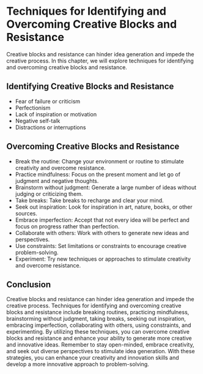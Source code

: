 Techniques for Identifying and Overcoming Creative Blocks and Resistance
==============================================================================================================================

Creative blocks and resistance can hinder idea generation and impede the creative process. In this chapter, we will explore techniques for identifying and overcoming creative blocks and resistance.

Identifying Creative Blocks and Resistance
------------------------------------------

* Fear of failure or criticism
* Perfectionism
* Lack of inspiration or motivation
* Negative self-talk
* Distractions or interruptions

Overcoming Creative Blocks and Resistance
-----------------------------------------

* Break the routine: Change your environment or routine to stimulate creativity and overcome resistance.
* Practice mindfulness: Focus on the present moment and let go of judgment and negative thoughts.
* Brainstorm without judgment: Generate a large number of ideas without judging or criticizing them.
* Take breaks: Take breaks to recharge and clear your mind.
* Seek out inspiration: Look for inspiration in art, nature, books, or other sources.
* Embrace imperfection: Accept that not every idea will be perfect and focus on progress rather than perfection.
* Collaborate with others: Work with others to generate new ideas and perspectives.
* Use constraints: Set limitations or constraints to encourage creative problem-solving.
* Experiment: Try new techniques or approaches to stimulate creativity and overcome resistance.

Conclusion
----------

Creative blocks and resistance can hinder idea generation and impede the creative process. Techniques for identifying and overcoming creative blocks and resistance include breaking routines, practicing mindfulness, brainstorming without judgment, taking breaks, seeking out inspiration, embracing imperfection, collaborating with others, using constraints, and experimenting. By utilizing these techniques, you can overcome creative blocks and resistance and enhance your ability to generate more creative and innovative ideas. Remember to stay open-minded, embrace creativity, and seek out diverse perspectives to stimulate idea generation. With these strategies, you can enhance your creativity and innovation skills and develop a more innovative approach to problem-solving.
